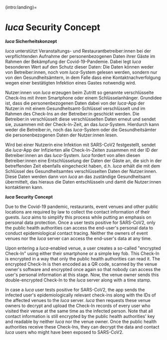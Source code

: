 (intro:landing)=
# _luca_ Security Concept

**_luca_ Sicherheitskonzept**

_luca_ unterstützt Veranstaltungs- und Restaurantbetreiber:innen bei der verpflichtenden Aufnahme der personenbezogenen Daten ihrer Gäste im Rahmen der Bekämpfung der Covid-19-Pandemie.
Dabei legt _luca_ besonderen Wert auf den Schutz dieser Daten: Die Daten können weder von Betreiber:innen, noch vom _luca_-System gelesen werden, sondern nur von den Gesundheitsämtern, in dem Falle dass eine Kontaktnachverfolgung wegen einer bestätigten Infektion eines Gastes notwendig wird.

Nutzer:innen von _luca_ erzeugen beim Zutritt so genannte verschlüsselte Check-Ins mit ihrem Smartphone oder einem Schlüsselanhänger.
Grundidee ist, dass die personenbezogenen Daten dabei von der _luca_-App der Nutzer:in mit einem Gesundheitsamt-Schlüssel verschlüsselt und im Rahmen des Check-Ins an der Betreiber:in geschickt werden.
Die Betreiber:in verschlüsselt diese verschlüsselten Daten erneut und sendet sie, zusammen mit der Check-In-Zeit, an das _luca_-System.
Hierdurch kann weder die Betreiber:in, noch das _luca_-System oder die Gesundheitsämter die personenbezogenen Daten der Nutzer:innen lesen.

Wird bei einer Nutzerin eine Infektion mit SARS-CoV2 festgestellt, sendet die _luca_-App der Infizierten alle Check-In-Zeiten zusammen mit der ID der Betreiber:innen an das _luca_-System.
_luca_ fordert von allen diesen Betreiber:innen eine Entschlüsselung der Daten der Gäste an, die sich in der betreffenden Zeit ebenfalls eingecheckt haben, d.h. _luca_ erhält die mit dem Schlüssel des Gesundheitsamtes verschlüsselten Daten der Nutzer:innen.
Diese Daten werden dann von _luca_ an das zuständige Gesundheitsamt übermittelt, das hieraus die Daten entschlüsseln und damit die Nutzer:innen kontaktieren kann.

**_luca_ Security Concept**

Due to the Covid-19 pandemic, restaurants, event venues and other public locations are required by law to collect the contact information of their guests.
_luca_ aims to simplify this process while putting an emphasis on personal data protection.
Once a user tests positive for SARS-CoV2, only the public health authorities can access the end-user's personal data to conduct epidemiological contact tracing.
Neither the owners of event venues nor the _luca_ server can access the end-user's data at any time.

Upon entering a _luca_-enabled venue, a user creates a so-called "encrypted Check-In" using either their smartphone or a simple key fob.
This Check-In is encrypted in a way that only the public health authorities can read it.
The encrypted Check-In is then encoded as a QR code, scanned by the venue owner's software and encrypted once again so that nobody can access the user's personal information at this stage.
Now, the venue owner sends this double-encrypted Check-In to the _luca_ server along with a time stamp.

In case a _luca_ user tests positive for SARS-CoV2, the app sends the infected user's epidemiologically relevant check-ins along with the IDs of the affected venues to the _luca_ server.
_luca_ then requests these venue owners to decrypt and upload the Check-In records of every user who visited their venue at the same time as the infected person.
Note that all contact information is still encrypted by the public health authorities' key and readable by neither _luca_ nor the venue owner.
Once the public health authorities receive these Check-Ins, they can decrypt the data and contact _luca_ users who might have been exposed to SARS-CoV2.
